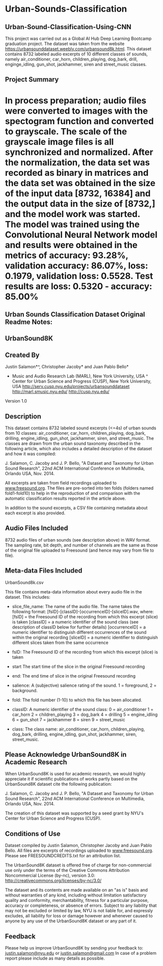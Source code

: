# Urban-Sounds-Classification
Urban-Sound-Classification-Using-CNN
------------------------------------

This project was carried out as a Global AI Hub Deep Learning Bootcamp graduation project. The dataset was taken from the website https://urbansounddataset.weebly.com/urbansound8k.html. This dataset contains 8732 labeled audio excerpts of 10 different classes of sounds, namely air_conditioner, car_horn, children_playing, dog_bark, drill, enginge_idling, gun_shot, jackhammer, siren and street_music classes.

Project Summary
---------------
In process preparation; audio files were converted to images with the spectogram function and converted to grayscale. The scale of the grayscale image files is all synchronized and normalized. After the normalization, the data set was recorded as binary in matrices and the data set was obtained in the size of the input data [8732, 16384] and the output data in the size of [8732,] and the model work was started. The model was trained using the Convolutional Neural Network model and results were obtained in the metrics of accuracy: 93.28%, validation accuracy: 86.07%, loss: 0.1979, validation loss: 0.5528. Test results are loss: 0.5320 - accuracy: 85.00%
====================================================================================================================================

Urban Sounds Classification Dataset Original Readme Notes: 
----------------------------------------------------------

UrbanSound8K
----------

Created By
----------

Justin Salamon*^, Christopher Jacoby* and Juan Pablo Bello*
* Music and Audio Research Lab (MARL), New York University, USA
^ Center for Urban Science and Progress (CUSP), New York University, USA
http://serv.cusp.nyu.edu/projects/urbansounddataset
http://marl.smusic.nyu.edu/
http://cusp.nyu.edu/

Version 1.0


Description
-----------

This dataset contains 8732 labeled sound excerpts (<=4s) of urban sounds from 10 classes: air_conditioner, car_horn, 
children_playing, dog_bark, drilling, engine_idling, gun_shot, jackhammer, siren, and street_music. The classes are 
drawn from the urban sound taxonomy described in the following article, which also includes a detailed description of 
the dataset and how it was compiled:

J. Salamon, C. Jacoby and J. P. Bello, "A Dataset and Taxonomy for Urban Sound Research", 
22nd ACM International Conference on Multimedia, Orlando USA, Nov. 2014.

All excerpts are taken from field recordings uploaded to www.freesound.org. The files are pre-sorted into ten folds
(folders named fold1-fold10) to help in the reproduction of and comparison with the automatic classification results
reported in the article above.

In addition to the sound excerpts, a CSV file containing metadata about each excerpt is also provided.


Audio Files Included
--------------------

8732 audio files of urban sounds (see description above) in WAV format. The sampling rate, bit depth, and number of 
channels are the same as those of the original file uploaded to Freesound (and hence may vary from file to file).


Meta-data Files Included
------------------------

UrbanSound8k.csv

This file contains meta-data information about every audio file in the dataset. This includes:

* slice_file_name: 
The name of the audio file. The name takes the following format: [fsID]-[classID]-[occurrenceID]-[sliceID].wav, where:
[fsID] = the Freesound ID of the recording from which this excerpt (slice) is taken
[classID] = a numeric identifier of the sound class (see description of classID below for further details)
[occurrenceID] = a numeric identifier to distinguish different occurrences of the sound within the original recording
[sliceID] = a numeric identifier to distinguish different slices taken from the same occurrence

* fsID:
The Freesound ID of the recording from which this excerpt (slice) is taken

* start
The start time of the slice in the original Freesound recording

* end:
The end time of slice in the original Freesound recording

* salience:
A (subjective) salience rating of the sound. 1 = foreground, 2 = background.

* fold:
The fold number (1-10) to which this file has been allocated.

* classID:
A numeric identifier of the sound class:
0 = air_conditioner
1 = car_horn
2 = children_playing
3 = dog_bark
4 = drilling
5 = engine_idling
6 = gun_shot
7 = jackhammer
8 = siren
9 = street_music

* class:
The class name: air_conditioner, car_horn, children_playing, dog_bark, drilling, engine_idling, gun_shot, jackhammer, 
siren, street_music.


Please Acknowledge UrbanSound8K in Academic Research
----------------------------------------------------

When UrbanSound8K is used for academic research, we would highly appreciate it if scientific publications of works 
partly based on the UrbanSound8K dataset cite the following publication:

J. Salamon, C. Jacoby and J. P. Bello, "A Dataset and Taxonomy for Urban Sound Research", 
22nd ACM International Conference on Multimedia, Orlando USA, Nov. 2014.

The creation of this dataset was supported by a seed grant by NYU's Center for Urban Science and Progress (CUSP).


Conditions of Use
-----------------

Dataset compiled by Justin Salamon, Christopher Jacoby and Juan Pablo Bello. All files are excerpts of recordings
uploaded to www.freesound.org. Please see FREESOUNDCREDITS.txt for an attribution list.
 
The UrbanSound8K dataset is offered free of charge for non-commercial use only under the terms of the Creative Commons
Attribution Noncommercial License (by-nc), version 3.0: http://creativecommons.org/licenses/by-nc/3.0/
 
The dataset and its contents are made available on an "as is" basis and without warranties of any kind, including 
without limitation satisfactory quality and conformity, merchantability, fitness for a particular purpose, accuracy or 
completeness, or absence of errors. Subject to any liability that may not be excluded or limited by law, NYU is not 
liable for, and expressly excludes, all liability for loss or damage however and whenever caused to anyone by any use of
the UrbanSound8K dataset or any part of it.


Feedback
--------

Please help us improve UrbanSound8K by sending your feedback to: justin.salamon@nyu.edu or justin.salamon@gmail.com
In case of a problem report please include as many details as possible.
